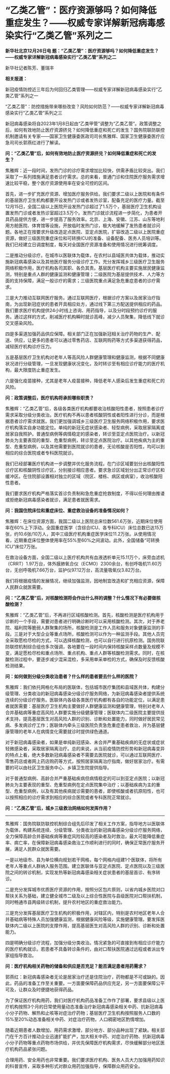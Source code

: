 # “乙类乙管”：医疗资源够吗？如何降低重症发生？——权威专家详解新冠病毒感染实行“乙类乙管”系列之二

**新华社北京12月26日电 题：“乙类乙管”：医疗资源够吗？如何降低重症发生？——权威专家详解新冠病毒感染实行“乙类乙管”系列之二**

新华社记者陈芳、董瑞丰

**相关报道：**

新冠疫情防控近三年后为何回归乙类管理——权威专家详解新冠病毒感染实行“乙类乙管”系列之一

“乙类乙管”：防控措施带来哪些改变？风险如何防范？——权威专家详解新冠病毒感染实行“乙类乙管”系列之三

新冠病毒感染将自2023年1月8日起由“乙类甲管”调整为“乙类乙管”。政策调整之后，如何有效地防止医疗资源挤兑？如何降低重症和死亡的发生？国务院联防联控机制邀请有关专家——国家卫生健康委医政司司长焦雅辉、国家卫生健康委医疗应急司司长郭燕红进行了解读。

**问：“乙类乙管”后，如何有效地防止医疗资源挤兑？如何降低重症和死亡的发生？**

焦雅辉：近一段时间，发热门诊的诊疗需求增加比较快，供需矛盾比较突出。我们采取了一系列措施满足患者诊疗需求。总的来看，普通门诊和住院医疗服务需求增速比较平稳，整个医疗资源使用率在安全可控的区间。

首先，进一步扩充医疗资源、增加医疗服务供给。我们要求二级以上医院和有条件的基层医疗卫生机构都要开设发热门诊或者发热诊室，配备充足的医疗力量。截至12月15日，全国二级以上医院开设发热门诊超过了1.5万个，基层医疗卫生机构设置发热门诊或者发热诊室超过3.5万个。发热门诊就诊流程进一步简化，为患者开具药品提供方便，进一步提高了服务效率。北京、上海、安徽、江苏、山东等地利用方舱医院、体育馆等设施，开放临时发热门诊，极大地缓解了发热患者就诊问题。各地正在按要求升级改造定点医院、亚定点医院，扩容改造二级以上医院重症资源，做好三级医院重症床位和可转换ICU的准备、设备配备、医务人员培训等。我们已经建立日调度制度，每天对全国医疗资源准备和使用情况进行统筹调度。

二是推动分级诊疗。在城市以医联体为载体，在农村以县域医共体为载体，推动实施新冠病毒感染以及其他医疗服务分级诊疗工作。充分发挥城乡三级医疗卫生服务网络积极作用，医疗机构各司其职、各负其责。基层医疗机构主要实施居民健康监测，特别是重点人群的健康监测和健康管理；二级医院为基层提供技术、人力等方面的支持保障，满足一般诊疗的需求；三级医院重点满足急危重症患者的诊疗需求。

三是大力推动互联网医疗服务。通过互联网医疗，根据诊疗方案以及居家治疗指南，为出现新冠症状的患者开具相应处方，通过线下第三方配送提供相应的药品。我们要求医疗机构提供24小时线上咨询、用药指导，以及分时段预约诊疗的服务。通过这样的方式，削减医疗机构瞬时就诊高峰，减少人员聚集，降低线下就诊交叉感染风险。

四是多渠道加强药品供应保障。相关部门正在加强新冠相关治疗药物的生产、配送、供应，让更多的患者可以通过零售药店、互联网购药等方式多渠道获得药品，减轻医疗机构诊疗压力。

五是基层医疗卫生机构对老年人等高风险人群健康管理和健康监测，根据不同健康状况进行分级管理，一旦发现健康状况变化，及时转诊至有相应诊疗能力的医疗机构，最大限度防止重症发生。

六是强化疫苗接种，尤其是老年人疫苗接种，降低老年人感染后发生重症和死亡的风险。

**问：政策调整后，医疗机构将承担哪些职责？**

焦雅辉：“乙类乙管”后，各级各类医疗机构都要收治核酸阳性患者，按照患者诊疗需求采取分级分类收治。医疗机构不再以患者核酸阴性或者阳性进行分诊，而是根据患者诊疗需求就医。我们更加强调城乡三级医疗卫生服务网络积极作用，要求医疗机构落实自身功能定位。单纯的新冠无症状感染者、轻型病例，采取居家隔离或居家自我照护。普通型病例等病情稳定的感染者，转诊至亚定点医院治疗。以新冠肺炎为主要表现的重型、危重型病例，转诊至定点医院治疗。以其他疾病为主的重型、危重型病例，以及其他需要到医院就诊的患者，无论核酸是否阳性，均可以到相应的综合医院或者专科医院就诊。

我们已经部署医疗机构进一步调整并优化服务流程。在门诊区域要划分出核酸阳性诊疗区和核酸阴性诊疗区，分别接诊相应患者。要求急诊区域划分出正常诊疗区和缓冲区。在住院部设置相对独立的区域（院区、楼栋、病区或病室），收治核酸阳性患者。

我们要求医疗机构严格落实首诊负责制和急危重症抢救制度，不得以任何理由推诿或拒绝新冠病毒感染者就诊，满足患者就医需求。

**问：我国住院床位和重症床位、重症救治设备的准备情况如何？**

焦雅辉：在床位资源方面，我国二级以上医院总床位数561.6万张，近期床位使用率在60%上下浮动。全国重症医学（含综合ICU、各专科ICU）床位总数已达15万张，约10.6张/10万人，其中三级医疗机构重症医学床位11.2万张。从使用情况看，近期重症床位整体使用率在55%至60%之间波动。此外，全国储备“可转换ICU”床位7万张。

在救治设备方面，全国二级以上医疗机构共有血液透析单元15.11万个，床旁血滤机（CRRT）1.97万台，体外膜肺氧合仪（ECMO）2300余台，有创呼吸机11.60万台，无创呼吸机7.66万台，监护仪97.12万台，高流量吸氧仪3.82万台。

我们将根据疫情的发展情况，继续加强监测，因地制宜改造和扩充相应资源，保障人民群众就医需要。

**问：“乙类乙管”后，对核酸检测将会作出什么样的调整？什么情况下有必要做核酸检测？**

焦雅辉：“乙类乙管”后，不再进行区域核酸检测。首先，核酸检测是医疗机构用于诊断的一个手段，需要对患者进行明确诊断时可以采用核酸检测。其次，对于养老院、福利院等脆弱人群聚集的场所，核酸检测是工作人员和服务对象健康监测的手段。三是对于大型企业等重点场所，核酸检测可以作为一种监测手段。其他人员完全采取愿检尽检的方式，可以选择核酸检测，也可以自行进行抗原检测。国务院联防联控机制综合组也多次强调，各地要在一段时间内保持核酸采样点数量及规模不变，满足愿检尽检和重点场所、重点机构、重点人群等核酸检测需求。同时，在核酸检测过程中，要逐步减少混采混检，多采用单采单检的方式，确保及时反馈核酸检测结果。

**问：如何做到分级分类收治患者？什么样的患者要去什么样的医院？**

焦雅辉：我们依托网格化布局的医联体，包括城市医疗集团和县域医共体，构建分级管理、分类收治的新冠病毒感染分级诊疗服务网络，为新冠病毒感染者提供系统连续的分级诊疗服务。医联体内各级各类医疗机构都有各自的功能定位，以满足患者就医需要：基层医疗卫生机构主要做好人群健康监测和健康管理，特别对老年人合并基础病等重症高风险人群要实施分级健康管理；医联体内二级医院主要提供技术支持，提高基层医生对高风险人群的识别、诊断和处置能力，同时做好居民常见病、多发病诊疗工作；医联体内牵头三级医院负责急危重症患者救治，并为基层健康管理的老年人在病情变化需要就诊时提供绿色通道。

对于新冠病毒感染者，如果是单纯新冠感染、未合并严重基础疾病的无症状或症状轻微感染者，采取居家隔离治疗。总的来说，从当前疫情防控形势和新冠病毒变异的特点上看，绝大多数新冠病毒感染者不需要去医院就诊，可以通过互联网医疗、零售药店或者网上药店购药等方式，按照居家隔离治疗指南，做好居家治疗。有需要的可以由社区卫生服务中心、乡镇卫生院提供指导。

对于普通型病例、高龄合并严重基础疾病但病情稳定的可以到亚定点医院；以新冠肺炎为主要表现的重型、危重型病例在定点医院集中治疗；以基础疾病为主的重型、危重型病例，以及有其他疾病就诊需要的患者，即使核酸或者抗原阳性，也可以按照相应的诊疗需求到相应的综合医院或者专科医院正常就诊。

**问：“乙类乙管”后，城乡三级救治网络如何发挥作用？**

****

焦雅辉：国务院联防联控机制综合组先后印发了相关工作方案，指导地方以医联体为载体，构建系统连续、分级管理、分类收治的新冠病毒感染分级诊疗服务网络，全力保障高龄合并基础疾病等重症风险较高的感染者及时救治，最大可能降低重症率、病亡率，在保障新冠病毒感染救治工作顺利进行的同时，确保正常医疗服务开展，满足人民群众就医需要。

一是以地级市、县为单位横向规划若干网格，每个网格内组建1个医联体，将所有老年人等重点人群纳入服务范围。建立医联体与亚定点医院、定点医院以及三级医院之间的转诊机制，实现发热等新冠病毒感染相关症状患者的基层首诊、有序转诊。

二是充分发挥城市优质医疗资源的作用，按照分区包片原则，以省内城乡医院对口帮扶关系为基础，建立健全城市二级及以上综合性医院与县级医院对口帮扶机制，同时畅通市县两级转诊机制，提升农村地区的重症救治能力。

三是充分发挥基层医疗卫生机构的积极作用，对辖区内，特别是农村地区老年人合并基础病等特殊人员加强健康监测，根据健康风险等级，实施健康管理。要发挥医联体内二级以上医院的支撑作用，提高基层医生对高风险人群的识别、诊断和处置能力。

四是明确分级诊疗流程，加强分级分类收治。情况紧急的可直接到有相应诊疗能力的医疗机构就诊。若患者不具备转诊条件的，由对口帮扶医院通过远程或者派出专家组指导救治。

**问：医疗机构相关药物的储备和供应是否充足？能否满足患者用药需求？**

郭燕红：新冠病毒感染者无论是居家治疗还是住院治疗，药物都是不可或缺的。因此，药品的准备工作至关重要。一方面要保障药品供应充足，另一方面要保障公平可及，让群众及时便捷地获得药品。

为了保证医疗机构用药，我们对医疗机构药品准备工作作了部署，要求县级以上医疗机构按照3个月的日常使用量动态准备治疗新冠病毒感染相关中药、抗新冠病毒小分子药物、解热和止咳等对症治疗药物；基层医疗卫生机构按照服务人口数的15%至20%动态准备相关中药、对症治疗药物，人口稠密地区酌情增加。

随着近期患者人数增加，用药需求激增，部分地方、部分品种出现了紧缺。相关部门在千方百计推动企业迅速扩能扩产，加大相关中药、对症治疗药物、抗新冠病毒小分子药物等重点药物市场供给，并优先保障医疗机构需求，尽快缓解部分地区医疗机构药品紧张问题。

合理用药、安全用药也非常重要。我们要求医疗机构、医务人员大力加强用药知识的科普宣传，采取多种形式对群众用药加强指导，保障群众用药安全。

